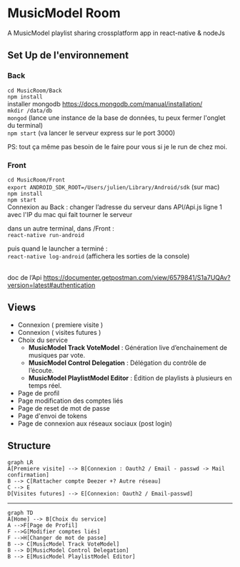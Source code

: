 
# MusicModel Room
A MusicModel playlist sharing crossplatform app in react-native & nodeJs 

## Set Up de l'environnement

### Back

``cd MusicRoom/Back``<br/>
``npm install``<br/>
installer mongodb https://docs.mongodb.com/manual/installation/<br/>
``mkdir /data/db``<br/>
``mongod`` (lance une instance de la base de données, tu peux fermer l'onglet du terminal)<br/> 
``npm start`` (va lancer le serveur express sur le port 3000)<br/>

PS: tout ça même pas besoin de le faire pour vous si je le run de chez moi.

### Front

``cd MusicRoom/Front``<br/>
``export ANDROID_SDK_ROOT=/Users/julien/Library/Android/sdk`` (sur mac)<br/>
``npm install``<br/>
``npm start``<br/>
Connexion au Back : changer l’adresse du serveur dans API/Api.js ligne 1 avec l'IP du mac qui fait tourner le serveur<br/>


dans un autre terminal, dans /Front :<br/>
``react-native run-android``<br/>

puis quand le launcher a terminé : 	<br/>
``react-native log-android`` (affichera les sorties de la console)<br/><br/>

doc de l’Api https://documenter.getpostman.com/view/6579841/S1a7UQAv?version=latest#authentication<br/>

## Views

 - Connexion ( premiere visite )
 - Connexion ( visites futures )
 - Choix du service 
	 - **MusicModel Track VoteModel** : Génération live d’enchainement de musiques par vote. 
	 - **MusicModel Control Delegation** : Délégation du contrôle de l’écoute. 
	 -  **MusicModel PlaylistModel Editor** : Édition de playlists à plusieurs en temps réel.
 - Page de profil
 - Page modification des comptes liés
 - Page de reset de mot de passe
 - Page d'envoi de tokens
 - Page de connexion aux réseaux sociaux (post login)

## Structure

```mermaid
graph LR
A[Premiere visite] --> B[Connexion : Oauth2 / Email - passwd -> Mail confirmation]
B --> C[Rattacher compte Deezer +? Autre réseau]
C --> E
D[Visites futures] --> E[Connexion: Oauth2 / Email-passwd]

```

---

```mermaid
graph TD
A[Home] --> B[Choix du service]
A -->F[Page de Profil]
F -->G[Modifier comptes liés]
F -->H[Changer de mot de passe]
B --> C[MusicModel Track VoteModel]
B --> D[MusicModel Control Delegation]
B --> E[MusicModel PlaylistModel Editor]

```
